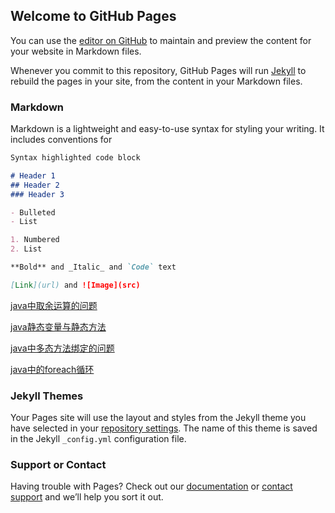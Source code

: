 ## Welcome to GitHub Pages

You can use the [editor on GitHub](https://github.com/iDea2016su/iDea2016su.github.io/edit/master/README.md) to maintain and preview the content for your website in Markdown files.

Whenever you commit to this repository, GitHub Pages will run [Jekyll](https://jekyllrb.com/) to rebuild the pages in your site, from the content in your Markdown files.

### Markdown

Markdown is a lightweight and easy-to-use syntax for styling your writing. It includes conventions for

```markdown
Syntax highlighted code block

# Header 1
## Header 2
### Header 3

- Bulleted
- List

1. Numbered
2. List

**Bold** and _Italic_ and `Code` text

[Link](url) and ![Image](src)
```

[java中取余运算的问题](https://github.com/iDea2016su/iDea2016su.github.io/blob/master/study/java.md)

[java静态变量与静态方法](https://github.com/iDea2016su/iDea2016su.github.io/blob/master/study/java_static.md)

[java中多态方法绑定的问题](https://github.com/iDea2016su/iDea2016su.github.io/blob/master/study/polymorphism.md)  

[java中的foreach循环](https://github.com/iDea2016su/iDea2016su.github.io/blob/master/study/foreach.md)

### Jekyll Themes

Your Pages site will use the layout and styles from the Jekyll theme you have selected in your [repository settings](https://github.com/iDea2016su/iDea2016su.github.io/settings). The name of this theme is saved in the Jekyll `_config.yml` configuration file.

### Support or Contact

Having trouble with Pages? Check out our [documentation](https://help.github.com/categories/github-pages-basics/) or [contact support](https://github.com/contact) and we’ll help you sort it out.
